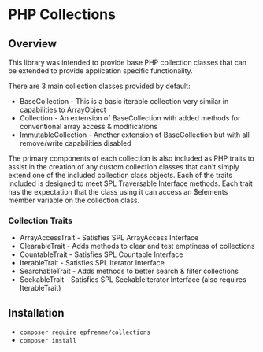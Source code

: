 # PHP Collections

## Overview

This library was intended to provide base PHP collection classes that can be extended to provide 
application specific functionality.

There are 3 main collection classes provided by default:

* BaseCollection - This is a basic iterable collection very similar in capabilities to ArrayObject
* Collection - An extension of BaseCollection with added methods for conventional array access & modifications
* ImmutableCollection - Another extension of BaseCollection but with all remove/write capabilities disabled

The primary components of each collection is also included as PHP traits to assist in the creation of
any custom collection classes that can't simply extend one of the included collection class objects. Each of
the traits included is designed to meet SPL Traversable Interface methods. Each trait has the expectation that 
the class using it can access an $elements member variable on the collection class.

### Collection Traits

* ArrayAccessTrait - Satisfies SPL ArrayAccess Interface
* ClearableTrait - Adds methods to clear and test emptiness of collections
* CountableTrait - Satisfies SPL Countable Interface
* IterableTrait - Satisfies SPL Iterator Interface
* SearchableTrait - Adds methods to better search & filter collections
* SeekableTrait - Satisfies SPL SeekableIterator Interface (also requires IterableTrait)

## Installation

* `composer require epfremme/collections`
* `composer install`

